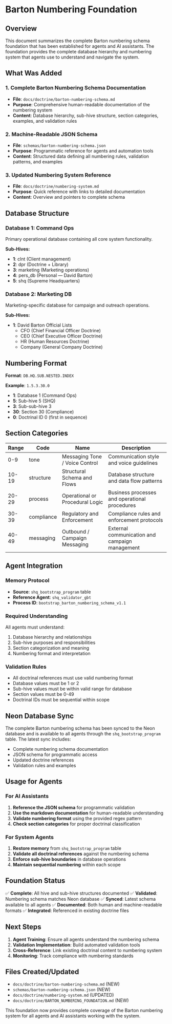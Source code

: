 # Barton Numbering Foundation

## Overview

This document summarizes the complete Barton numbering schema foundation that has been established for agents and AI assistants. The foundation provides the complete database hierarchy and numbering system that agents use to understand and navigate the system.

## What Was Added

### 1. Complete Barton Numbering Schema Documentation

- **File**: `docs/doctrine/barton-numbering-schema.md`
- **Purpose**: Comprehensive human-readable documentation of the numbering system
- **Content**: Database hierarchy, sub-hive structure, section categories, examples, and validation rules

### 2. Machine-Readable JSON Schema

- **File**: `schemas/barton-numbering-schema.json`
- **Purpose**: Programmatic reference for agents and automation tools
- **Content**: Structured data defining all numbering rules, validation patterns, and examples

### 3. Updated Numbering System Reference

- **File**: `docs/doctrine/numbering-system.md`
- **Purpose**: Quick reference with links to detailed documentation
- **Content**: Overview and pointers to complete schema

## Database Structure

### Database 1: Command Ops

Primary operational database containing all core system functionality.

**Sub-Hives:**

- **1**: clnt (Client management)
- **2**: dpr (Doctrine + Library)
- **3**: marketing (Marketing operations)
- **4**: pers_db (Personal — David Barton)
- **5**: shq (Supreme Headquarters)

### Database 2: Marketing DB

Marketing-specific database for campaign and outreach operations.

**Sub-Hives:**

- **1**: David Barton Official Lists
  - CFO (Chief Financial Officer Doctrine)
  - CEO (Chief Executive Officer Doctrine)
  - HR (Human Resources Doctrine)
  - Company (General Company Doctrine)

## Numbering Format

**Format**: `DB.HQ.SUB.NESTED.INDEX`

**Example**: `1.5.3.30.0`

- **1**: Database 1 (Command Ops)
- **5**: Sub-hive 5 (SHQ)
- **3**: Sub-sub-hive 3
- **30**: Section 30 (Compliance)
- **0**: Doctrinal ID 0 (first in sequence)

## Section Categories

| Range | Code       | Name                            | Description                                    |
| ----- | ---------- | ------------------------------- | ---------------------------------------------- |
| 0-9   | tone       | Messaging Tone / Voice Control  | Communication style and voice guidelines       |
| 10-19 | structure  | Structural Schema and Flows     | Database structure and data flow patterns      |
| 20-29 | process    | Operational or Procedural Logic | Business processes and operational procedures  |
| 30-39 | compliance | Regulatory and Enforcement      | Compliance rules and enforcement protocols     |
| 40-49 | messaging  | Outbound / Campaign Messaging   | External communication and campaign management |

## Agent Integration

### Memory Protocol

- **Source**: `shq_bootstrap_program` table
- **Reference Agent**: `shq_validator_gbt`
- **Process ID**: `bootstrap_barton_numbering_schema_v1.1`

### Required Understanding

All agents must understand:

1. Database hierarchy and relationships
2. Sub-hive purposes and responsibilities
3. Section categorization and meaning
4. Numbering format and interpretation

### Validation Rules

- All doctrinal references must use valid numbering format
- Database values must be 1 or 2
- Sub-hive values must be within valid range for database
- Section values must be 0-49
- Doctrinal IDs must be sequential within scope

## Neon Database Sync

The complete Barton numbering schema has been synced to the Neon database and is available to all agents through the `shq_bootstrap_program` table. The latest sync includes:

- Complete numbering schema documentation
- JSON schema for programmatic access
- Updated doctrine references
- Validation rules and examples

## Usage for Agents

### For AI Assistants

1. **Reference the JSON schema** for programmatic validation
2. **Use the markdown documentation** for human-readable understanding
3. **Validate numbering format** using the provided regex pattern
4. **Check section categories** for proper doctrinal classification

### For System Agents

1. **Restore memory** from `shq_bootstrap_program` table
2. **Validate all doctrinal references** against the numbering schema
3. **Enforce sub-hive boundaries** in database operations
4. **Maintain sequential numbering** within each scope

## Foundation Status

✅ **Complete**: All hive and sub-hive structures documented
✅ **Validated**: Numbering schema matches Neon database
✅ **Synced**: Latest schema available to all agents
✅ **Documented**: Both human and machine-readable formats
✅ **Integrated**: Referenced in existing doctrine files

## Next Steps

1. **Agent Training**: Ensure all agents understand the numbering schema
2. **Validation Implementation**: Build automated validation tools
3. **Cross-Reference**: Link existing doctrinal content to numbering system
4. **Monitoring**: Track compliance with numbering standards

## Files Created/Updated

- `docs/doctrine/barton-numbering-schema.md` (NEW)
- `schemas/barton-numbering-schema.json` (NEW)
- `docs/doctrine/numbering-system.md` (UPDATED)
- `docs/doctrine/BARTON_NUMBERING_FOUNDATION.md` (NEW)

This foundation now provides complete coverage of the Barton numbering system for all agents and AI assistants working with the system.
